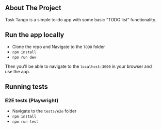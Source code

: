 ## About The Project

Task Tango is a simple to-do app with some basic "TODO list" functionality.

<!--will add image later ![user interface of the app](./readme/user-interface.png) -->

## Run the app locally

- Clone the repo and Navigate to the `TODO` folder
- `npm install`
- `npm run dev`

Then you'll be able to navigate to the `localhost:3000` in your browser and use the app.

## Running tests

### E2E tests (Playwright)

- Navigate to the `tests/e2e` folder
- `npm install`
- `npm run test`
